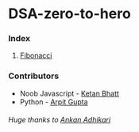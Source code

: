 # DSA-zero-to-hero

### Index
1. [Fibonacci](Day1/)



### Contributors
* Noob Javascript - [Ketan Bhatt](https://github.com/ketanbhatt)
* Python - [Arpit Gupta](https://github.com/TigerApps)


###### Huge thanks to [Ankan Adhikari](https://twitter.com/firehawk895)

